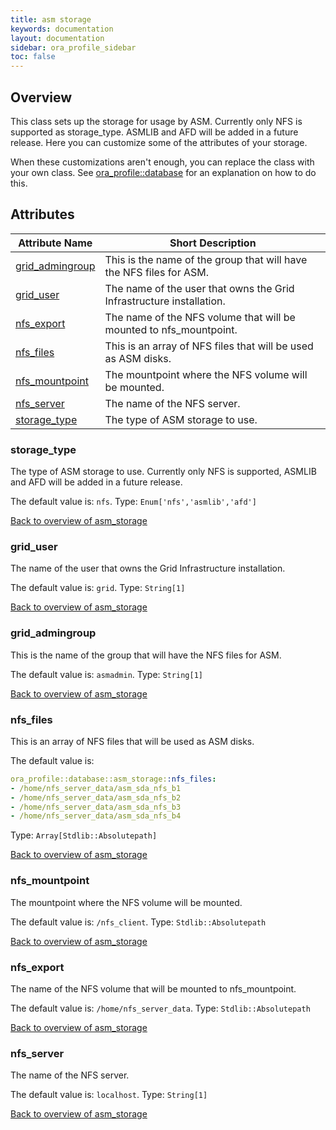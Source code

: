 ```yaml
---
title: asm storage
keywords: documentation
layout: documentation
sidebar: ora_profile_sidebar
toc: false
---
```

## Overview

This class sets up the storage for usage by ASM.
Currently only NFS is supported as storage_type. ASMLIB and AFD will be added in a future release.
Here you can customize some of the attributes of your storage.

When these customizations aren't enough, you can replace the class with your own class. See [ora_profile::database](./database.html) for an explanation on how to do this.




## Attributes



Attribute Name                                  | Short Description                                                    |
----------------------------------------------- | -------------------------------------------------------------------- |
[grid_admingroup](#asm_storage_grid_admingroup) | This is the name of the group that will have the NFS files for ASM.  |
[grid_user](#asm_storage_grid_user)             | The name of the user that owns the Grid Infrastructure installation. |
[nfs_export](#asm_storage_nfs_export)           | The name of the NFS volume that will be mounted to nfs_mountpoint.   |
[nfs_files](#asm_storage_nfs_files)             | This is an array of NFS files that will be used as ASM disks.        |
[nfs_mountpoint](#asm_storage_nfs_mountpoint)   | The mountpoint where the NFS volume will be mounted.                 |
[nfs_server](#asm_storage_nfs_server)           | The name of the NFS server.                                          |
[storage_type](#asm_storage_storage_type)       | The type of ASM storage to use.                                      |




### storage_type<a name='asm_storage_storage_type'>

The type of ASM storage to use.
Currently only NFS is supported, ASMLIB and AFD will be added in a future release.

The default value is: `nfs`.
Type: `Enum['nfs','asmlib','afd']`


[Back to overview of asm_storage](#attributes)

### grid_user<a name='asm_storage_grid_user'>

The name of the user that owns the Grid Infrastructure installation.

The default value is: `grid`.
Type: `String[1]`


[Back to overview of asm_storage](#attributes)

### grid_admingroup<a name='asm_storage_grid_admingroup'>

This is the name of the group that will have the NFS files for ASM.

The default value is: `asmadmin`.
Type: `String[1]`


[Back to overview of asm_storage](#attributes)

### nfs_files<a name='asm_storage_nfs_files'>

This is an array of NFS files that will be used as ASM disks.

The default value is:

```yaml
ora_profile::database::asm_storage::nfs_files:
- /home/nfs_server_data/asm_sda_nfs_b1
- /home/nfs_server_data/asm_sda_nfs_b2
- /home/nfs_server_data/asm_sda_nfs_b3
- /home/nfs_server_data/asm_sda_nfs_b4
```
Type: `Array[Stdlib::Absolutepath]`


[Back to overview of asm_storage](#attributes)

### nfs_mountpoint<a name='asm_storage_nfs_mountpoint'>

The mountpoint where the NFS volume will be mounted.

The default value is: `/nfs_client`.
Type: `Stdlib::Absolutepath`


[Back to overview of asm_storage](#attributes)

### nfs_export<a name='asm_storage_nfs_export'>

The name of the NFS volume that will be mounted to nfs_mountpoint.

The default value is: `/home/nfs_server_data`.
Type: `Stdlib::Absolutepath`


[Back to overview of asm_storage](#attributes)

### nfs_server<a name='asm_storage_nfs_server'>

The name of the NFS server.

The default value is: `localhost`.
Type: `String[1]`


[Back to overview of asm_storage](#attributes)
